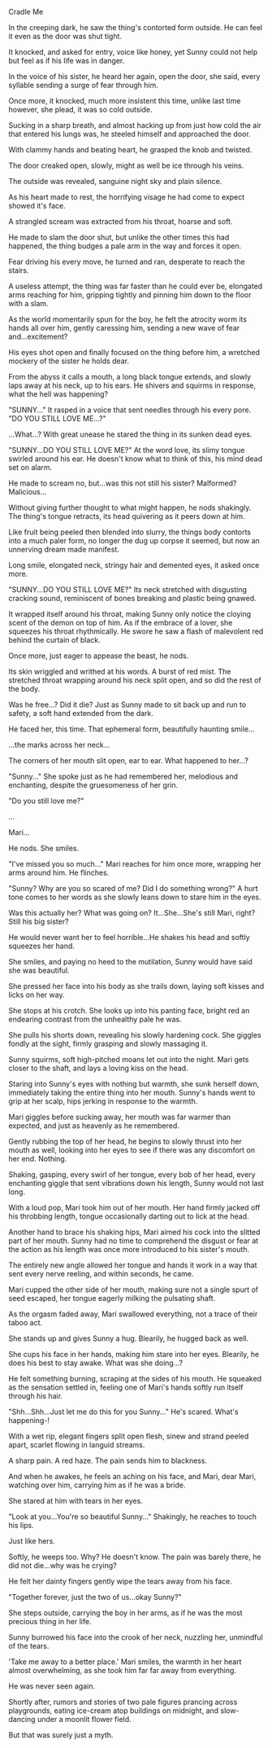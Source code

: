 Cradle Me

In the creeping dark, he saw the thing's contorted form outside. He can feel it even as the door was shut tight.

It knocked, and asked for entry, voice like honey, yet Sunny could not help but feel as if his life was in danger.

In the voice of his sister, he heard her again, open the door, she said, every syllable sending a surge of fear through him.

Once more, it knocked, much more insistent this time, unlike last time however, she plead, it was so cold outside.

Sucking in a sharp breath, and almost hacking up from just how cold the air that entered his lungs was, he steeled himself and approached the door.

With clammy hands and beating heart, he grasped the knob and twisted.

The door creaked open, slowly, might as well be ice through his veins.

The outside was revealed, sanguine night sky and plain silence.

As his heart made to rest, the horrifying visage he had come to expect showed it's face.

A strangled scream was extracted from his throat, hoarse and soft.

He made to slam the door shut, but unlike the other times this had happened, the thing budges a pale arm in the way and forces it open.

Fear driving his every move, he turned and ran, desperate to reach the stairs.

A useless attempt, the thing was far faster than he could ever be, elongated arms reaching for him, gripping tightly and pinning him down to the floor with a slam.

As the world momentarily spun for the boy, he felt the atrocity worm its hands all over him, gently caressing him, sending a new wave of fear and...excitement?

His eyes shot open and finally focused on the thing before him, a wretched mockery of the sister he holds dear.

From the abyss it calls a mouth, a long black tongue extends, and slowly laps away at his neck, up to his ears. He shivers and squirms in response, what the hell was happening?

"SUNNY..." It rasped in a voice that sent needles through his every pore. "DO YOU STILL LOVE ME...?"

...What...? With great unease he stared the thing in its sunken dead eyes.

"SUNNY...DO YOU STILL LOVE ME?" At the word love, its slimy tongue swirled around his ear. He doesn't know what to think of this, his mind dead set on alarm.

He made to scream no, but...was this not still his sister? Malformed? Malicious...

Without giving further thought to what might happen, he nods shakingly. The thing's tongue retracts, its head quivering as it peers down at him.

Like fruit being peeled then blended into slurry, the things body contorts into a much paler form, no longer the dug up corpse it seemed, but now an unnerving dream made manifest.

Long smile, elongated neck, stringy hair and demented eyes, it asked once more.

"SUNNY...DO YOU STILL LOVE ME?" Its neck stretched with disgusting cracking sound, reminiscent of bones breaking and plastic being gnawed. 

It wrapped itself around his throat, making Sunny only notice the cloying scent of the demon on top of him. As if the embrace of a lover, she squeezes his throat rhythmically. He swore he saw a flash of malevolent red behind the curtain of black.

Once more, just eager to appease the beast, he nods.

Its skin wriggled and writhed at his words. A burst of red mist. The stretched throat wrapping around his neck split open, and so did the rest of the body.

Was he free...? Did it die? Just as Sunny made to sit back up and run to safety, a soft hand extended from the dark.

He faced her, this time. That ephemeral form, beautifully haunting smile...

...the marks across her neck...

The corners of her mouth slit open, ear to ear. What happened to her...?

"Sunny..." She spoke just as he had remembered her, melodious and enchanting, despite the gruesomeness of her grin.

"Do you still love me?"

...

Mari...

He nods. She smiles. 

"I've missed you so much..." Mari reaches for him once more, wrapping her arms around him. He flinches.

"Sunny? Why are you so scared of me? Did I do something wrong?" A hurt tone comes to her words as she slowly leans down to stare him in the eyes.

Was this actually her? What was going on? It...She...She's still Mari, right? Still his big sister?

He would never want her to feel horrible...He shakes his head and softly squeezes her hand.

She smiles, and paying no heed to the mutilation, Sunny would have said she was beautiful.

She pressed her face into his body as she trails down, laying soft kisses and licks on her way.

She stops at his crotch. She looks up into his panting face, bright red an endearing contrast from the unhealthy pale he was.

She pulls his shorts down, revealing his slowly hardening cock. She giggles fondly at the sight, firmly grasping and slowly massaging it.

Sunny squirms, soft high-pitched moans let out into the night. Mari gets closer to the shaft, and lays a loving kiss on the head.

Staring into Sunny's eyes with nothing but warmth, she sunk herself down, immediately taking the entire thing into her mouth. Sunny's hands went to grip at her scalp, hips jerking in response to the warmth.

Mari giggles before sucking away, her mouth was far warmer than expected, and just as heavenly as he remembered.

Gently rubbing the top of her head, he begins to slowly thrust into her mouth as well, looking into her eyes to see if there was any discomfort on her end. Nothing. 

Shaking, gasping, every swirl of her tongue, every bob of her head, every enchanting giggle that sent vibrations down his length, Sunny would not last long.

With a loud pop, Mari took him out of her mouth. Her hand firmly jacked off his throbbing length, tongue occasionally darting out to lick at the head.

Another hand to brace his shaking hips, Mari aimed his cock into the slitted part of her mouth. Sunny had no time to comprehend the disgust or fear at the action as his length was once more introduced to his sister's mouth.

The entirely new angle allowed her tongue and hands it work in a way that sent every nerve reeling, and within seconds, he came.

Mari cupped the other side of her mouth, making sure not a single spurt of seed escaped, her tongue eagerly milking the pulsating shaft.

As the orgasm faded away, Mari swallowed everything, not a trace of their taboo act. 

She stands up and gives Sunny a hug. Blearily, he hugged back as well.

She cups his face in her hands, making him stare into her eyes. Blearily, he does his best to stay awake. What was she doing...?

He felt something burning, scraping at the sides of his mouth. He squeaked as the sensation settled in, feeling one of Mari's hands softly run itself through his hair.

"Shh...Shh...Just let me do this for you Sunny..." He's scared. What's happening-!

With a wet rip, elegant fingers split open flesh, sinew and strand peeled apart, scarlet flowing in languid streams.

A sharp pain. A red haze. The pain sends him to blackness.

And when he awakes, he feels an aching on his face, and Mari, dear Mari, watching over him, carrying him as if he was a bride.

She stared at him with tears in her eyes.

"Look at you...You're so beautiful Sunny..." Shakingly, he reaches to touch his lips.

Just like hers.

Softly, he weeps too. Why? He doesn't know. The pain was barely there, he did not die...why was he crying?

He felt her dainty fingers gently wipe the tears away from his face.

"Together forever, just the two of us...okay Sunny?"

She steps outside, carrying the boy in her arms, as if he was the most precious thing in her life.

Sunny burrowed his face into the crook of her neck, nuzzling her, unmindful of the tears. 

'Take me away to a better place.' Mari smiles, the warmth in her heart almost overwhelming, as she took him far far away from everything.



He was never seen again. 

Shortly after, rumors and stories of two pale figures prancing across playgrounds, eating ice-cream atop buildings on midnight, and slow-dancing under a moonlit flower field.

But that was surely just a myth.